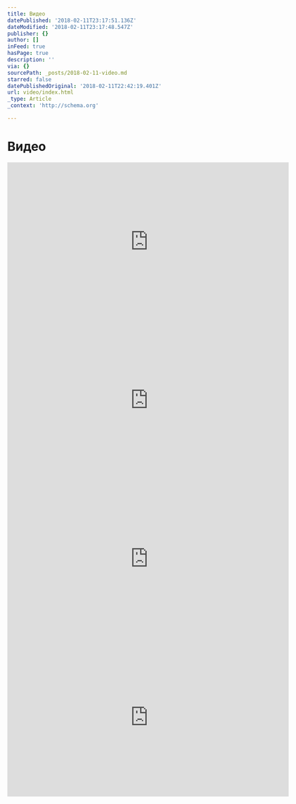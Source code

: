 ```yaml
---
title: Видео
datePublished: '2018-02-11T23:17:51.136Z'
dateModified: '2018-02-11T23:17:48.547Z'
publisher: {}
author: []
inFeed: true
hasPage: true
description: ''
via: {}
sourcePath: _posts/2018-02-11-video.md
starred: false
datePublishedOriginal: '2018-02-11T22:42:19.401Z'
url: video/index.html
_type: Article
_context: 'http://schema.org'

---
```

# Видео

<iframe src="https://cdn.embedly.com/widgets/media.html?src=https%3A%2F%2Fwww.youtube.com%2Fembed%2F0puUGq0V1b0%3Ffeature%3Doembed&amp;url=http%3A%2F%2Fwww.youtube.com%2Fwatch%3Fv%3D0puUGq0V1b0&amp;image=https%3A%2F%2Fi.ytimg.com%2Fvi%2F0puUGq0V1b0%2Fhqdefault.jpg&amp;key=a715cf41cc93453ca338d350cd26f87b&amp;type=text%2Fhtml&amp;schema=youtube" width="640" height="360" scrolling="no" frameborder="0" allowfullscreen="" style=""></iframe>

<iframe src="https://cdn.embedly.com/widgets/media.html?src=https%3A%2F%2Fwww.youtube.com%2Fembed%2FMoKy1BJacWw%3Ffeature%3Doembed&amp;url=http%3A%2F%2Fwww.youtube.com%2Fwatch%3Fv%3DMoKy1BJacWw&amp;image=https%3A%2F%2Fi.ytimg.com%2Fvi%2FMoKy1BJacWw%2Fhqdefault.jpg&amp;key=a715cf41cc93453ca338d350cd26f87b&amp;type=text%2Fhtml&amp;schema=youtube" width="640" height="360" scrolling="no" frameborder="0" allowfullscreen="" style=""></iframe>

<iframe src="https://cdn.embedly.com/widgets/media.html?src=https%3A%2F%2Fwww.youtube.com%2Fembed%2FO2q_r8a5neE%3Ffeature%3Doembed&amp;url=http%3A%2F%2Fwww.youtube.com%2Fwatch%3Fv%3DO2q_r8a5neE&amp;image=https%3A%2F%2Fi.ytimg.com%2Fvi%2FO2q_r8a5neE%2Fhqdefault.jpg&amp;key=a715cf41cc93453ca338d350cd26f87b&amp;type=text%2Fhtml&amp;schema=youtube" width="640" height="360" scrolling="no" frameborder="0" allowfullscreen="" style=""></iframe>

<iframe src="https://cdn.embedly.com/widgets/media.html?src=https%3A%2F%2Fwww.youtube.com%2Fembed%2FXRdFFjkw0us%3Ffeature%3Doembed&amp;url=http%3A%2F%2Fwww.youtube.com%2Fwatch%3Fv%3DXRdFFjkw0us&amp;image=https%3A%2F%2Fi.ytimg.com%2Fvi%2FXRdFFjkw0us%2Fhqdefault.jpg&amp;key=a715cf41cc93453ca338d350cd26f87b&amp;type=text%2Fhtml&amp;schema=youtube" width="640" height="360" scrolling="no" frameborder="0" allowfullscreen="" style=""></iframe>